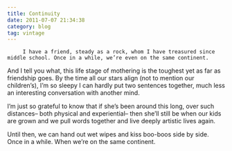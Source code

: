 ```yaml
---
title: Continuity
date: 2011-07-07 21:34:38
category: blog
tag: vintage
---
```

         I have a friend, steady as a rock, whom I have treasured since middle school. Once in a while, we’re even on the same continent. 

 And I tell you what, this life stage of mothering is the toughest yet as far as friendship goes. By the time all our stars align (not to mention our children’s), I’m so sleepy I can hardly put two sentences together, much less an interesting conversation with another mind. 

 I’m just so grateful to know that if she’s been around this long, over such distances– both physical and experiential– then she’ll still be when our kids are grown and we pull words together and live deeply artistic lives again. 

 Until then, we can hand out wet wipes and kiss boo-boos side by side. Once in a while. When we’re on the same continent. 